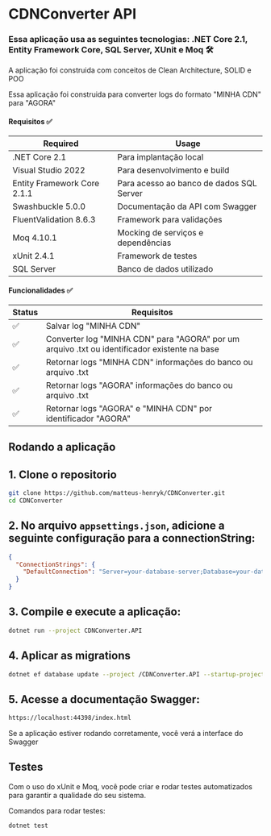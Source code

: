 # CDNConverter API 

### Essa aplicação usa as seguintes tecnologias: .NET Core 2.1, Entity Framework Core, SQL Server, XUnit e Moq  🛠

A aplicação foi construida com conceitos de Clean Architecture, SOLID e POO

Essa aplicação foi construida para converter logs do formato "MINHA CDN" para "AGORA"


#### Requisitos ✅

| Required  | Usage |
| ------------- | -------------- |
| .NET Core 2.1     | Para implantação local |
| Visual Studio 2022     | Para desenvolvimento e build |
| Entity Framework Core 2.1.1   | Para acesso ao banco de dados SQL Server |
| Swashbuckle 5.0.0   | Documentação da API com Swagger |
| FluentValidation 8.6.3   | Framework para validações |
| Moq 4.10.1    | Mocking de serviços e dependências |
| xUnit 2.4.1    | Framework de testes |
| SQL Server    | Banco de dados utilizado |

#### Funcionalidades  ✅

| Status | Requisitos |
| ------------- | -------------- |
| ✅     | Salvar log "MINHA CDN" |
| ✅    | Converter log "MINHA CDN" para "AGORA" por um arquivo .txt ou identificador existente na base |
| ✅    | Retornar logs "MINHA CDN" informações do banco ou arquivo .txt |
| ✅ | Retornar logs "AGORA" informações do banco ou arquivo .txt |
| ✅ | Retornar logs "AGORA" e "MINHA CDN" por identificador "AGORA" |


## Rodando a aplicação 

## 1. Clone o repositorio
```bash
git clone https://github.com/matteus-henryk/CDNConverter.git
cd CDNConverter
```

## 2. No arquivo `appsettings.json`, adicione a seguinte configuração para a connectionString:

```json
{
  "ConnectionStrings": {
    "DefaultConnection": "Server=your-database-server;Database=your-database-name;User Id=your-username;Password=your-password;"
  }
}
```

## 3. Compile e execute a aplicação:
```bash
dotnet run --project CDNConverter.API
```

## 4. Aplicar as migrations
```bash
dotnet ef database update --project /CDNConverter.API --startup-project /CDNConverter.API
```

## 5. Acesse a documentação Swagger:
```bash
https://localhost:44398/index.html
```
Se a aplicação estiver rodando corretamente, você verá a interface do Swagger

## Testes 
Com o uso do xUnit e Moq, você pode criar e rodar testes automatizados para garantir a qualidade do seu sistema.

Comandos para rodar testes:
```bash
dotnet test
```
